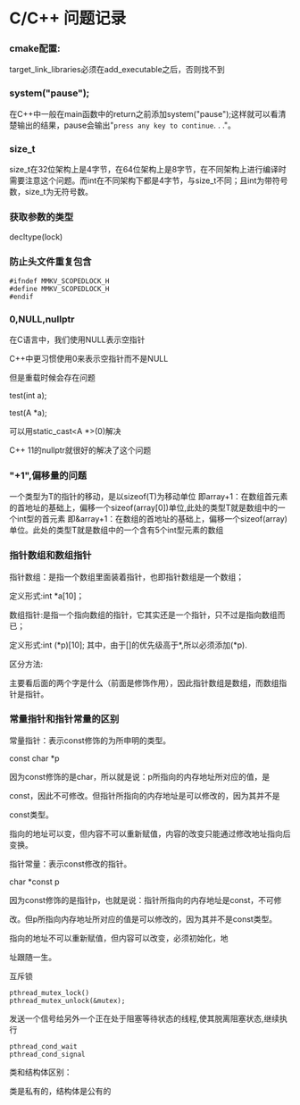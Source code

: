 # C/C++ 问题记录



### cmake配置:

target_link_libraries必须在add_executable之后，否则找不到



### system("pause");

在C++中一般在main函数中的return之前添加system("pause");这样就可以看清楚输出的结果，pause会输出"`press any key to continue`. . ."。



### size_t

size_t在32位架构上是4字节，在64位架构上是8字节，在不同架构上进行编译时需要注意这个问题。而int在不同架构下都是4字节，与size_t不同；且int为带符号数，size_t为无符号数。



### 获取参数的类型

decltype(lock)



### 防止头文件重复包含

```
#ifndef MMKV_SCOPEDLOCK_H
#define MMKV_SCOPEDLOCK_H
#endif
```





### 0,NULL,nullptr

在C语言中，我们使用NULL表示空指针

C++中更习惯使用0来表示空指针而不是NULL

但是重载时候会存在问题

test(int a);

test(A *a);



可以用static_cast<A *>(0)解决



C++ 11的nullptr就很好的解决了这个问题





### "+1",偏移量的问题

一个类型为T的指针的移动，是以sizeof(T)为移动单位
即array+1：在数组首元素的首地址的基础上，偏移一个sizeof(array[0])单位,此处的类型T就是数组中的一个int型的首元素
即&array+1：在数组的首地址的基础上，偏移一个sizeof(array)单位。此处的类型T就是数组中的一个含有5个int型元素的数组







### 指针数组和数组指针

指针数组：是指一个数组里面装着指针，也即指针数组是一个数组；

定义形式:int *a[10]；



数组指针:是指一个指向数组的指针，它其实还是一个指针，只不过是指向数组而已；

定义形式:int (\*p)[10]; 其中，由于[]的优先级高于*,所以必须添加(*p).



区分方法:

主要看后面的两个字是什么（前面是修饰作用），因此指针数组是数组，而数组指针是指针。





### 常量指针和指针常量的区别

常量指针：表示const修饰的为所申明的类型。

const char *p

因为const修饰的是char，所以就是说：p所指向的内存地址所对应的值，是 

const，因此不可修改。但指针所指向的内存地址是可以修改的，因为其并不是 

const类型。 

指向的地址可以变，但内容不可以重新赋值，内容的改变只能通过修改地址指向后变换。



指针常量：表示const修改的指针。

char *const p

因为const修饰的是指针p，也就是说：指针所指向的内存地址是const，不可修 

改。但p所指向内存地址所对应的值是可以修改的，因为其并不是const类型。 

指向的地址不可以重新赋值，但内容可以改变，必须初始化，地 

址跟随一生。





互斥锁

```
pthread_mutex_lock()
pthread_mutex_unlock(&mutex);

```

发送一个信号给另外一个正在处于阻塞等待状态的线程,使其脱离阻塞状态,继续执行

```
pthread_cond_wait
pthread_cond_signal
```





类和结构体区别：

类是私有的，结构体是公有的

